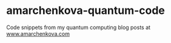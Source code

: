 # amarchenkova-quantum-code
Code snippets from my quantum computing blog posts at www.amarchenkova.com
